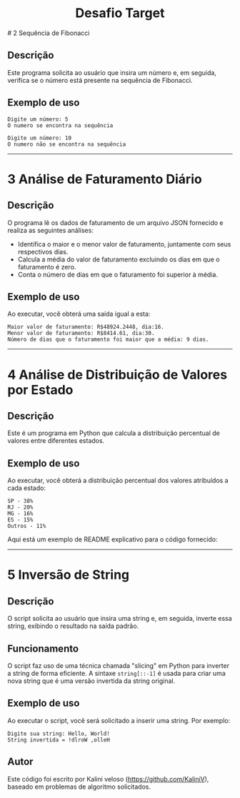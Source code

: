 <h1 align="center"> Desafio Target </h1>
# 2 Sequência de Fibonacci

## Descrição

Este programa solicita ao usuário que insira um número e, em seguida, verifica se o número está presente na sequência de Fibonacci.

## Exemplo de uso

```
Digite um número: 5
O numero se encontra na sequência
```

```
Digite um número: 10
O numero não se encontra na sequência
```

---

# 3 Análise de Faturamento Diário

## Descrição

O programa lê os dados de faturamento de um arquivo JSON fornecido e realiza as seguintes análises:
- Identifica o maior e o menor valor de faturamento, juntamente com seus respectivos dias.
- Calcula a média do valor de faturamento excluindo os dias em que o faturamento é zero.
- Conta o número de dias em que o faturamento foi superior à média.

## Exemplo de uso

Ao executar, você obterá uma saída igual a esta:

```
Maior valor de faturamento: R$48924.2448, dia:16.
Menor valor de faturamento: R$8414.61, dia:30.
Número de dias que o faturamento foi maior que a média: 9 dias.
```

---

# 4 Análise de Distribuição de Valores por Estado

## Descrição

Este é um programa em Python que calcula a distribuição percentual de valores entre diferentes estados.

## Exemplo de uso

Ao executar, você obterá a distribuição percentual dos valores atribuídos a cada estado:

```
SP - 38%
RJ - 20%    
MG - 16%    
ES - 15%    
Outros - 11%
```
Aqui está um exemplo de README explicativo para o código fornecido:

---

# 5 Inversão de String

## Descrição

O script solicita ao usuário que insira uma string e, em seguida, inverte essa string, exibindo o resultado na saída padrão.

## Funcionamento

O script faz uso de uma técnica chamada "slicing" em Python para inverter a string de forma 
eficiente. A sintaxe `string[::-1]` é usada para criar uma nova string que é uma versão invertida da string original.


## Exemplo de uso

Ao executar o script, você será solicitado a inserir uma string. Por exemplo:

```
Digite sua string: Hello, World!
String invertida = !dlroW ,olleH
```

## Autor

Este código foi escrito por Kalini veloso (https://github.com/KaliniV), baseado em problemas de algoritmo solicitados.

